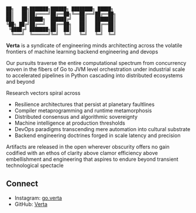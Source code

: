 ```
██╗   ██╗███████╗██████╗ ████████╗ █████╗ 
██║   ██║██╔════╝██╔══██╗╚══██╔══╝██╔══██╗
██║   ██║█████╗  ██████╔╝   ██║   ███████║
╚██╗ ██╔╝██╔══╝  ██╔══██╗   ██║   ██╔══██║
 ╚████╔╝ ███████╗██║  ██║   ██║   ██║  ██║
  ╚═══╝  ╚══════╝╚═╝  ╚═╝   ╚═╝   ╚═╝  ╚═╝
```

**Verta** is a syndicate of engineering minds architecting across the volatile frontiers of machine learning backend engineering and devops

Our pursuits traverse the entire computational spectrum from concurrency woven in the fibers of Go to JVM level orchestration under industrial scale to accelerated pipelines in Python cascading into distributed ecosystems and beyond

Research vectors spiral across

* Resilience architectures that persist at planetary faultlines
* Compiler metaprogramming and runtime metamorphosis
* Distributed consensus and algorithmic sovereignty
* Machine intelligence at production thresholds
* DevOps paradigms transcending mere automation into cultural substrate
* Backend engineering doctrines forged in scale latency and precision

Artifacts are released in the open wherever obscurity offers no gain codified with an ethos of clarity above clamor efficiency above embellishment and engineering that aspires to endure beyond transient technological spectacle

## Connect

* Instagram: [go.verta](https://instagram.com/go.verta)
* GitHub: [Verta](https://github.com/Verta)
